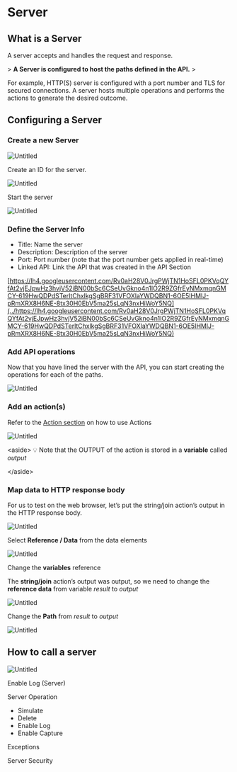 # Server

## What is a **Server**

A server accepts and handles the request and response.

&gt; **A Server is configured to host the paths defined in the API.**
&gt; 

For example, HTTP(S) server is configured with a port number and TLS for secured connections. A server hosts multiple operations and performs the actions to generate the desired outcome.

## Configuring a Server

### Create a new Server

![Untitled](../../Getting%20Started/Hello%20World/Untitled%206.png)

Create an ID for the server.

![Untitled](../../Getting%20Started/Hello%20World/Untitled%207.png)

Start the server

![Untitled](../../Getting%20Started/Hello%20World/Untitled%208.png)

### **Define the Server Info**

- Title:		Name the server
- Description:	Description of the server
- Port:		Port number (note that the port number gets applied in real-time)
- Linked API:	Link the API that was created in the API Section

[https://lh4.googleusercontent.com/Rv0aH28V0JrgPWjTN1HoSFL0PKVqQYfAt2vjEJpwHz3hvjV52iBN00bSc6CSeUvGkno4n1IO2R9ZGfrEyNMxmqnGMCY-619HwQDPdSTerltChxlkgSgBRF31VFOXlaYWDQBN1-6OE5IHMlJ-pRmXRX8H6NE-8tx30H0EbV5ma25sLqN3nxHiWoY5NQ](../https://lh4.googleusercontent.com/Rv0aH28V0JrgPWjTN1HoSFL0PKVqQYfAt2vjEJpwHz3hvjV52iBN00bSc6CSeUvGkno4n1IO2R9ZGfrEyNMxmqnGMCY-619HwQDPdSTerltChxlkgSgBRF31VFOXlaYWDQBN1-6OE5IHMlJ-pRmXRX8H6NE-8tx30H0EbV5ma25sLqN3nxHiWoY5NQ)

### Add API operations

Now that you have lined the server with the API, you can start creating the operations for each of the paths.

![Untitled](../../Getting%20Started/Hello%20World/Untitled%2011.png)

### Add an action(s)

Refer to the [Action section](../https://www.notion.so/Actions-1645af0f140945e89931d7a261a30437) on how to use Actions

![Untitled](Untitled.png)

&lt;aside&gt;
💡 Note that the OUTPUT of the action is stored in a **variable** called *output*

&lt;/aside&gt;

### Map data to HTTP response body

For us to test on the web browser, let’s put the string/join action’s output in the HTTP response body.

![Untitled](../../Getting%20Started/Hello%20World/Untitled%2013.png)

Select **Reference / Data** from the data elements

![Untitled](../../Getting%20Started/Hello%20World/Untitled%2014.png)

Change the **variables** reference

The **string/join** action’s output was output, so we need to change the **reference data** from variable *result* to *output*

![Untitled](../../Getting%20Started/Hello%20World/Untitled%2015.png)

Change the **Path** from *result* to *output*

![Untitled](../../Getting%20Started/Hello%20World/Untitled%2016.png)

## How to call a server

![Untitled](../../Getting%20Started/Hello%20World/Untitled%2017.png)

Enable Log (Server)

Server Operation

- Simulate
- Delete
- Enable Log
- Enable Capture

Exceptions

Server Security